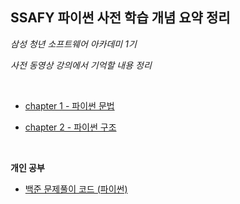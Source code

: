 ## SSAFY 파이썬 사전 학습 개념 요약 정리

*삼성 청년 소프트웨어 아카데미 1기*

*사전 동영상 강의에서 기억할 내용 정리*

<br/>

- [chapter 1 - 파이썬 문법](https://github.com/kim6394/ssafy_python/tree/master/chapter%201%20-%20%ED%8C%8C%EC%9D%B4%EC%8D%AC%20%EB%AC%B8%EB%B2%95)

- [chapter 2 - 파이썬 구조](https://github.com/kim6394/ssafy_python/tree/master/chapter%202%20-%20%ED%8C%8C%EC%9D%B4%EC%8D%AC%20%EA%B5%AC%EC%A1%B0)

<br/>

**개인 공부**

- [백준 문제풀이 코드 (파이썬)](https://github.com/kim6394/ssafy_python/tree/master/BAEKJOON)
